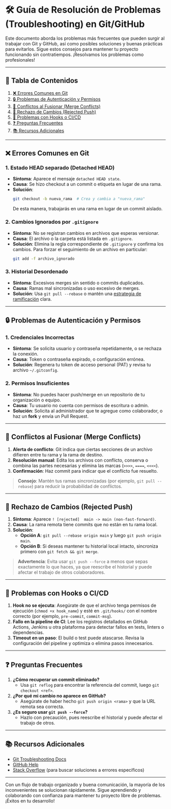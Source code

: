 # 🛠️ **Guía de Resolución de Problemas (Troubleshooting) en Git/GitHub**

Este documento aborda los problemas más frecuentes que pueden surgir al trabajar con Git y GitHub, así como posibles soluciones y buenas prácticas para evitarlos. Sigue estos consejos para mantener tu proyecto funcionando sin contratiempos. ¡Resolvamos los problemas como profesionales!

---

## 📑 **Tabla de Contenidos**

1. [❌ Errores Comunes en Git](#-errores-comunes-en-git)
2. [🔒 Problemas de Autenticación y Permisos](#-problemas-de-autenticación-y-permisos)
3. [🔀 Conflictos al Fusionar (Merge Conflicts)](#-conflictos-al-fusionar-merge-conflicts)
4. [🚫 Rechazo de Cambios (Rejected Push)](#-rechazo-de-cambios-rejected-push)
5. [🐛 Problemas con Hooks o CI/CD](#-problemas-con-hooks-o-cicd)
6. [❓ Preguntas Frecuentes](#-preguntas-frecuentes)
7. [📚 Recursos Adicionales](#-recursos-adicionales)

---

## ❌ **Errores Comunes en Git**

### **1. Estado HEAD separado (Detached HEAD)**
- **Síntoma**: Aparece el mensaje `detached HEAD state`.
- **Causa**: Se hizo checkout a un commit o etiqueta en lugar de una rama.
- **Solución**:
  ```bash
  git checkout -b nueva_rama  # Crea y cambia a "nueva_rama"
  ```
  De esta manera, trabajarás en una rama en lugar de un commit aislado.

### **2. Cambios Ignorados por `.gitignore`**
- **Síntoma**: No se registran cambios en archivos que esperas versionar.
- **Causa**: El archivo o la carpeta está listada en `.gitignore`.
- **Solución**: Elimina la regla correspondiente de `.gitignore` y confirma los cambios. Para forzar el seguimiento de un archivo en particular:
  ```bash
  git add -f archivo_ignorado
  ```

### **3. Historial Desordenado**
- **Síntoma**: Excesivos merges sin sentido o commits duplicados.
- **Causa**: Ramas mal sincronizadas o uso excesivo de merges.
- **Solución**: Usa `git pull --rebase` o mantén una [estrategia de ramificación](branching_strategies.md) clara.

---

## 🔒 **Problemas de Autenticación y Permisos**

### **1. Credenciales Incorrectas**
- **Síntoma**: Se solicita usuario y contraseña repetidamente, o se rechaza la conexión.
- **Causa**: Token o contraseña expirado, o configuración errónea.
- **Solución**: Regenera tu token de acceso personal (PAT) y revisa tu archivo `~/.gitconfig`.

### **2. Permisos Insuficientes**
- **Síntoma**: No puedes hacer push/merge en un repositorio de tu organización o equipo.
- **Causa**: Tu usuario no cuenta con permisos de escritura o admin.
- **Solución**: Solicita al administrador que te agregue como colaborador, o haz un **fork** y envía un Pull Request.

---

## 🔀 **Conflictos al Fusionar (Merge Conflicts)**

1. **Alerta de conflicto**: Git indica que ciertas secciones de un archivo difieren entre tu rama y la rama de destino.
2. **Resolución manual**: Edita los archivos con conflicto, conserva o combina las partes necesarias y elimina las marcas (`>>>>`, `====`, `<<<<`).
3. **Confirmación**: Haz commit para indicar que el conflicto fue resuelto.

> **Consejo**: Mantén tus ramas sincronizadas (por ejemplo, `git pull --rebase`) para reducir la probabilidad de conflictos.

---

## 🚫 **Rechazo de Cambios (Rejected Push)**

1. **Síntoma**: Aparece `! [rejected]  main -> main (non-fast-forward)`.
2. **Causa**: La rama remota tiene commits que no están en tu rama local.
3. **Solución**:
   - **Opción A**: `git pull --rebase origin main` y luego `git push origin main`.
   - **Opción B**: Si deseas mantener tu historial local intacto, sincroniza primero con `git fetch && git merge`.

> **Advertencia**: Evita usar `git push --force` a menos que sepas exactamente lo que haces, ya que reescribe el historial y puede afectar el trabajo de otros colaboradores.

---

## 🐛 **Problemas con Hooks o CI/CD**

1. **Hook no se ejecuta**: Asegúrate de que el archivo tenga permisos de ejecución (`chmod +x hook_name`) y esté en `.git/hooks/` con el nombre correcto (por ejemplo, `pre-commit`, `commit-msg`).
2. **Fallo en la pipeline de CI**: Lee los registros detallados en GitHub Actions, Jenkins u otra plataforma para detectar fallos en tests, linters o dependencias.
3. **Timeout en un paso**: El build o test puede atascarse. Revisa la configuración del pipeline y optimiza o elimina pasos innecesarios.

---

## ❓ **Preguntas Frecuentes**

1. **¿Cómo recuperar un commit eliminado?**
   - Usa `git reflog` para encontrar la referencia del commit, luego `git checkout <ref>`.
2. **¿Por qué mi cambio no aparece en GitHub?**
   - Asegúrate de haber hecho `git push origin <rama>` y que la URL remota sea correcta.
3. **¿Es seguro usar `git push --force`?**
   - Hazlo con precaución, pues reescribe el historial y puede afectar el trabajo de otros.

---

## 📚 **Recursos Adicionales**

- [Git Troubleshooting Docs](https://git-scm.com/docs/git#_troubleshooting)
- [GitHub Help](https://docs.github.com/es)
- [Stack Overflow](https://stackoverflow.com/questions/tagged/git) (para buscar soluciones a errores específicos)

---

Con un flujo de trabajo organizado y buena comunicación, la mayoría de los inconvenientes se solucionan rápidamente. Sigue aprendiendo y colaborando con confianza para mantener tu proyecto libre de problemas. ¡Éxitos en tu desarrollo!


